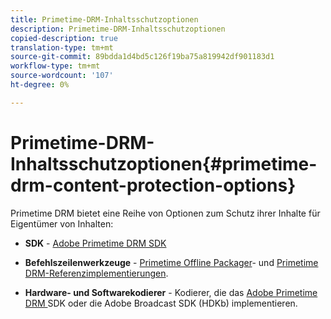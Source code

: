 ```yaml
---
title: Primetime-DRM-Inhaltsschutzoptionen
description: Primetime-DRM-Inhaltsschutzoptionen
copied-description: true
translation-type: tm+mt
source-git-commit: 89bdda1d4bd5c126f19ba75a819942df901183d1
workflow-type: tm+mt
source-wordcount: '107'
ht-degree: 0%

---
```



# Primetime-DRM-Inhaltsschutzoptionen{#primetime-drm-content-protection-options}

Primetime DRM bietet eine Reihe von Optionen zum Schutz ihrer Inhalte für Eigentümer von Inhalten:

* **SDK**  -  [Adobe Primetime DRM SDK](https://helpx.adobe.com/content/dam/help/en/primetime/drm/drm_sdk_overview.pdf)

* **Befehlszeilenwerkzeuge**  -  [Primetime Offline Packager](https://helpx.adobe.com/content/dam/help/en/primetime/guides/offline_packager_getting_started.pdf)- und  [Primetime DRM-Referenzimplementierungen](https://helpx.adobe.com/content/dam/help/en/primetime/drm/drm_reference_implementations.pdf).

* **Hardware- und Softwarekodierer**  - Kodierer, die das  [Adobe Primetime DRM ](https://helpx.adobe.com/content/dam/help/en/primetime/drm/drm_sdk_overview.pdf) SDK oder die Adobe Broadcast SDK (HDKb) implementieren.